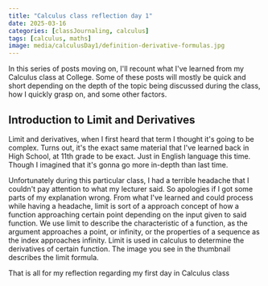 ```yaml
---
title: "Calculus class reflection day 1"
date: 2025-03-16
categories: [classJournaling, calculus]
tags: [calculus, maths]
image: media/calculusDay1/definition-derivative-formulas.jpg
---
```


In this series of posts moving on, I'll recount what I've learned from my Calculus class at College. Some of these posts will mostly be quick and short depending on the depth of the topic being discussed during the class, how I quickly grasp on, and some other factors.

## Introduction to Limit and Derivatives

Limit and derivatives, when I first heard that term I thought it's going to be complex. Turns out, it's the exact same material that I've learned back in High School, at 11th grade to be exact. Just in English language this time. Though I imagined that it's gonna go more in-depth than last time.

Unfortunately during this particular class, I had a terrible headache that I couldn't pay attention to what my lecturer said. So apologies if I got some parts of my explanation wrong. From what I've learned and could process while having a headache, limit is sort of a approach concept of how a function approaching certain point depending on the input given to said function. We use limit to describe the characteristic of a function, as the argument approaches a point, or infinity, or the properties of a sequence as the index approaches infinity. Limit is used in calculus to determine the derivatives of certain function. The image you see in the thumbnail describes the limit formula.

That is all for my reflection regarding my first day in Calculus class